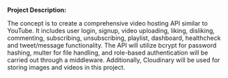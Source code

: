 **Project Description:**

The concept is to create a comprehensive video hosting API similar to YouTube. It includes user login, signup, video uploading, liking, disliking, commenting, subscribing, unsubscribing, playlist, dashboard, healthcheck and tweet/message functionality. The API will utilize bcrypt for password hashing, multer for file handling, and role-based authentication will be carried out through a middleware. Additionally, Cloudinary will be used for storing images and videos in this project.
